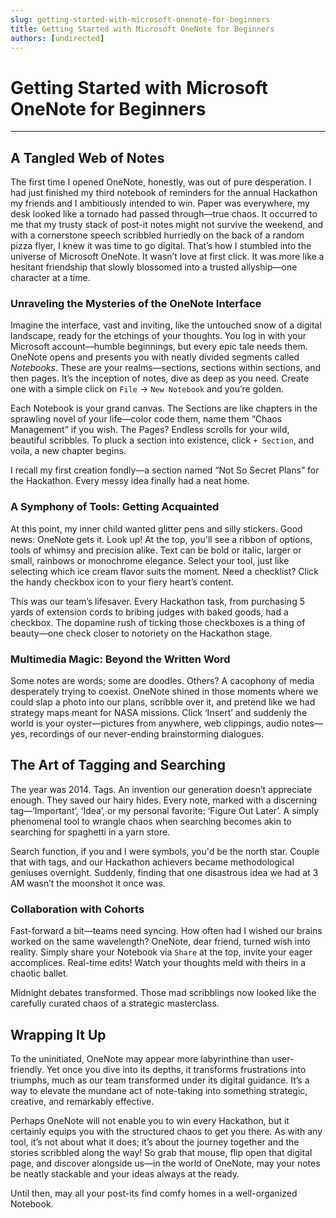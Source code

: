 ```yaml
---
slug: getting-started-with-microsoft-onenote-for-beginners
title: Getting Started with Microsoft OneNote for Beginners
authors: [undirected]
---
```



# Getting Started with Microsoft OneNote for Beginners

---

## A Tangled Web of Notes

The first time I opened OneNote, honestly, was out of pure desperation. I had just finished my third notebook of reminders for the annual Hackathon my friends and I ambitiously intended to win. Paper was everywhere, my desk looked like a tornado had passed through—true chaos. It occurred to me that my trusty stack of post-it notes might not survive the weekend, and with a cornerstone speech scribbled hurriedly on the back of a random pizza flyer, I knew it was time to go digital. That’s how I stumbled into the universe of Microsoft OneNote. It wasn’t love at first click. It was more like a hesitant friendship that slowly blossomed into a trusted allyship—one character at a time.

### Unraveling the Mysteries of the OneNote Interface

Imagine the interface, vast and inviting, like the untouched snow of a digital landscape, ready for the etchings of your thoughts. You log in with your Microsoft account—humble beginnings, but every epic tale needs them. OneNote opens and presents you with neatly divided segments called *Notebooks*. These are your realms—sections, sections within sections, and then pages. It’s the inception of notes, dive as deep as you need. Create one with a simple click on `File` -> `New Notebook` and you’re golden.

Each Notebook is your grand canvas. The Sections are like chapters in the sprawling novel of your life—color code them, name them “Chaos Management” if you wish. The Pages? Endless scrolls for your wild, beautiful scribbles. To pluck a section into existence, click `+ Section`, and voila, a new chapter begins.

I recall my first creation fondly—a section named “Not So Secret Plans” for the Hackathon. Every messy idea finally had a neat home.

### A Symphony of Tools: Getting Acquainted

At this point, my inner child wanted glitter pens and silly stickers. Good news: OneNote gets it. Look up! At the top, you'll see a ribbon of options, tools of whimsy and precision alike. Text can be bold or italic, larger or small, rainbows or monochrome elegance. Select your tool, just like selecting which ice cream flavor suits the moment. Need a checklist? Click the handy checkbox icon to your fiery heart’s content.

This was our team’s lifesaver. Every Hackathon task, from purchasing 5 yards of extension cords to bribing judges with baked goods, had a checkbox. The dopamine rush of ticking those checkboxes is a thing of beauty—one check closer to notoriety on the Hackathon stage. 

### Multimedia Magic: Beyond the Written Word

Some notes are words; some are doodles. Others? A cacophony of media desperately trying to coexist. OneNote shined in those moments where we could slap a photo into our plans, scribble over it, and pretend like we had strategy maps meant for NASA missions. Click ‘Insert’ and suddenly the world is your oyster—pictures from anywhere, web clippings, audio notes—yes, recordings of our never-ending brainstorming dialogues. 

## The Art of Tagging and Searching

The year was 2014. Tags. An invention our generation doesn’t appreciate enough. They saved our hairy hides. Every note, marked with a discerning tag—‘Important’, ‘Idea’, or my personal favorite: ‘Figure Out Later’. A simply phenomenal tool to wrangle chaos when searching becomes akin to searching for spaghetti in a yarn store.

Search function, if you and I were symbols, you'd be the north star. Couple that with tags, and our Hackathon achievers became methodological geniuses overnight. Suddenly, finding that one disastrous idea we had at 3 AM wasn’t the moonshot it once was.

### Collaboration with Cohorts

Fast-forward a bit—teams need syncing. How often had I wished our brains worked on the same wavelength? OneNote, dear friend, turned wish into reality. Simply share your Notebook via `Share` at the top, invite your eager accomplices. Real-time edits! Watch your thoughts meld with theirs in a chaotic ballet. 

Midnight debates transformed. Those mad scribblings now looked like the carefully curated chaos of a strategic masterclass. 

## Wrapping It Up

To the uninitiated, OneNote may appear more labyrinthine than user-friendly. Yet once you dive into its depths, it transforms frustrations into triumphs, much as our team transformed under its digital guidance. It’s a way to elevate the mundane act of note-taking into something strategic, creative, and remarkably effective. 

Perhaps OneNote will not enable you to win every Hackathon, but it certainly equips you with the structured chaos to get you there. As with any tool, it’s not about what it does; it’s about the journey together and the stories scribbled along the way! So grab that mouse, flip open that digital page, and discover alongside us—in the world of OneNote, may your notes be neatly stackable and your ideas always at the ready. 

Until then, may all your post-its find comfy homes in a well-organized Notebook.